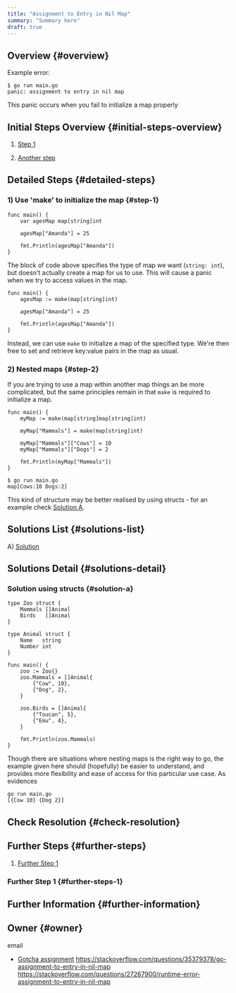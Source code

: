 ```yaml
---
title: "Assignment to Entry in Nil Map"
summary: "Summary here"
draft: true
---
```


## Overview {#overview}

Example error:
```
$ go run main.go
panic: assignment to entry in nil map
```
This panic occurs when you fail to initialize a map properly

## Initial Steps Overview {#initial-steps-overview}

1) [Step 1](#step-1)

2) [Another step](#step-2)

## Detailed Steps {#detailed-steps}

### 1) Use 'make' to initialize the map {#step-1}
``` golang
func main() {
	var agesMap map[string]int

	agesMap["Amanda"] = 25

	fmt.Println(agesMap["Amanda"])
}
```
The block of code above specifies the type of map we want (`string: int`), but doesn't actually create a map for us to use. This will cause a panic when we try to access values in the map.

``` golang 
func main() {
	agesMap := make(map[string]int)

	agesMap["Amanda"] = 25

	fmt.Println(agesMap["Amanda"])
}
```
Instead, we can use `make` to initialize a map of the specified type. We're then free to set and retrieve key:value pairs in the map as usual.

### 2) Nested maps {#step-2}
If you are trying to use a map within another map things an be more complicated, but the same principles remain in that `make` is required to initialize a map.
``` golang
func main() {
	myMap := make(map[string]map[string]int)

	myMap["Mammals"] = make(map[string]int)

	myMap["Mammals"]["Cows"] = 10
	myMap["Mammals"]["Dogs"] = 2

	fmt.Println(myMap["Mammals"])
}
```
```
$ go run main.go
map[Cows:10 Dogs:2]
```
This kind of structure may be better realised by using structs - for an example check [Solution A](#solution-a).

## Solutions List {#solutions-list}

A) [Solution](#solution-a)

## Solutions Detail {#solutions-detail}

### Solution using structs {#solution-a}
``` golang
type Zoo struct {
	Mammals []Animal
	Birds   []Animal
}

type Animal struct {
	Name   string
	Number int
}

func main() {
	zoo := Zoo{}
	zoo.Mammals = []Animal{
		{"Cow", 10},
		{"Dog", 2},
	}

	zoo.Birds = []Animal{
		{"Toucan", 5},
		{"Emu", 4},
	}

	fmt.Println(zoo.Mammals)
}
```
Though there are situations where nesting maps is the right way to go, the example given here should (hopefully) be easier to understand, and provides more flexibility and ease of access for this particular use case. As evidences  
```
go run main.go
[{Cow 10} {Dog 2}]
```

## Check Resolution {#check-resolution}

## Further Steps {#further-steps}

1) [Further Step 1](#further-steps-1)

### Further Step 1 {#further-steps-1}

## Further Information {#further-information}

## Owner {#owner}

email

- [Gotcha assignment](https://yourbasic.org/golang/gotcha-assignment-entry-nil-map/)
https://stackoverflow.com/questions/35379378/go-assignment-to-entry-in-nil-map
https://stackoverflow.com/questions/27267900/runtime-error-assignment-to-entry-in-nil-map
